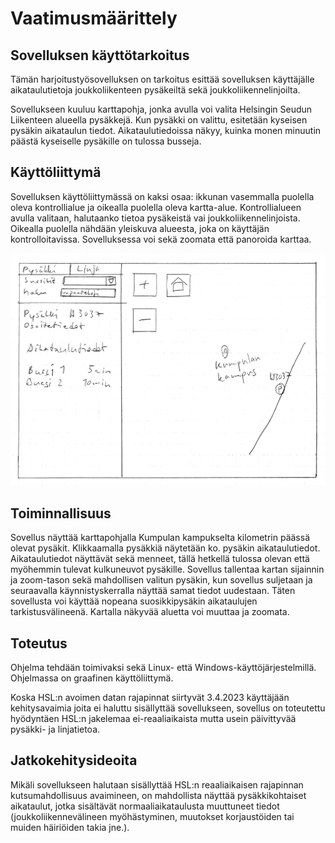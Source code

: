 # Vaatimusmäärittely

## Sovelluksen käyttötarkoitus

Tämän harjoitustyösovelluksen on tarkoitus esittää sovelluksen käyttäjälle aikataulutietoja joukkoliikenteen pysäkeiltä
sekä joukkoliikennelinjoilta.

Sovellukseen kuuluu karttapohja, jonka avulla voi valita Helsingin Seudun Liikenteen alueella
pysäkkejä. Kun pysäkki on valittu, esitetään kyseisen pysäkin aikataulun tiedot. Aikataulutiedoissa näkyy, kuinka monen
minuutin päästä kyseiselle pysäkille on tulossa busseja.


## Käyttöliittymä

Sovelluksen käyttöliittymässä on kaksi osaa: ikkunan vasemmalla puolella oleva kontrollialue ja oikealla puolella 
oleva kartta-alue. Kontrollialueen avulla valitaan, halutaanko tietoa pysäkeistä vai joukkoliikennelinjoista. Oikealla
puolella nähdään yleiskuva alueesta, joka on käyttäjän kontrolloitavissa. Sovelluksessa voi sekä zoomata että panoroida 
karttaa.

![](kuvat/kayttoliittyma.png?raw=true)


## Toiminnallisuus

Sovellus näyttää karttapohjalla Kumpulan kampukselta kilometrin päässä olevat pysäkit. Klikkaamalla pysäkkiä näytetään 
ko. pysäkin aikataulutiedot. Aikataulutiedot näyttävät sekä menneet, tällä hetkellä tulossa olevan että myöhemmin tulevat
kulkuneuvot pysäkille. Sovellus tallentaa kartan sijainnin ja zoom-tason sekä mahdollisen valitun pysäkin, kun sovellus 
suljetaan ja seuraavalla käynnistyskerralla näyttää samat tiedot uudestaan. Täten sovellusta voi käyttää nopeana 
suosikkipysäkin aikataulujen tarkistusvälineenä. Kartalla näkyvää aluetta voi muuttaa ja zoomata.


## Toteutus

Ohjelma tehdään toimivaksi sekä Linux- että Windows-käyttöjärjestelmillä. Ohjelmassa on graafinen käyttöliittymä.

Koska HSL:n avoimen datan rajapinnat siirtyvät 3.4.2023 käyttäjään kehitysavaimia joita ei haluttu sisällyttää 
sovellukseen, sovellus on toteutettu hyödyntäen HSL:n jakelemaa ei-reaaliaikaista mutta usein päivittyvää pysäkki- ja 
linjatietoa.


## Jatkokehitysideoita

Mikäli sovellukseen halutaan sisällyttää HSL:n reaaliaikaisen rajapinnan kutsumahdollisuus avaimineen, on mahdollista 
näyttää pysäkkikohtaiset aikataulut, jotka sisältävät normaaliaikataulusta muuttuneet tiedot (joukkoliikennevälineen 
myöhästyminen, muutokset korjaustöiden tai muiden häiriöiden takia jne.). 
